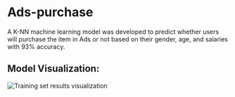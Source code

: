 # Ads-purchase
A K-NN machine learning model was developed to predict whether users will purchase the item in Ads or not based on their gender, age, and salaries with 93% accuracy.

## Model Visualization:
![Training set results visualization]((https://github.com/hedayaahmed/Ads-purchase/blob/main/Training.png))

